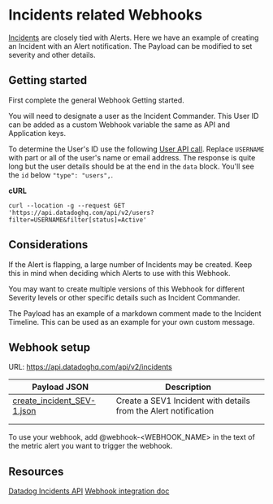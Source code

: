 # Incidents related Webhooks
[Incidents](https://docs.datadoghq.com/monitors/incident_management) are closely tied with Alerts. Here we have an example of creating an Incident with an Alert notification. The Payload can be modified to set severity and other details.

## Getting started
First complete the general Webhook Getting started.

You will need to designate a user as the Incident Commander. This User ID can be added as a custom Webhook variable the same as API and Application keys.

To determine the User's ID use the following [User API call](https://docs.datadoghq.com/api/latest/users/). Replace `USERNAME` with part or all of the user's name or email address. The response is quite long but the user details should be at the end in the `data` block. You'll see the `id` below `"type": "users",`.

**cURL**
```
curl --location -g --request GET 'https://api.datadoghq.com/api/v2/users?filter=USERNAME&filter[status]=Active'
```

## Considerations
If the Alert is flapping, a large number of Incidents may be created. Keep this in mind when deciding which Alerts to use with this Webhook.

You may want to create multiple versions of this Webhook for different Severity levels or other specific details such as Incident Commander.

The Payload has an example of a markdown comment made to the Incident Timeline. This can be used as an example for your own custom message.

## Webhook setup
URL: https://api.datadoghq.com/api/v2/incidents

| Payload JSON               | Description                                                     |
|----------------------------|-----------------------------------------------------------------|
| [create_incident_SEV-1.json](webhooks/Incidents/create_incident_SEV-1.json) | Create a SEV1 Incident with details from the Alert notification |
|                            |                                                                 |
|                            |                                                                 |

To use your webhook, add @webhook-<WEBHOOK_NAME> in the text of the metric alert you want to trigger the webhook.

## Resources
[Datadog Incidents API](https://docs.datadoghq.com/api/latest/incidents/)
[Webhook integration doc](https://docs.datadoghq.com/integrations/webhooks)